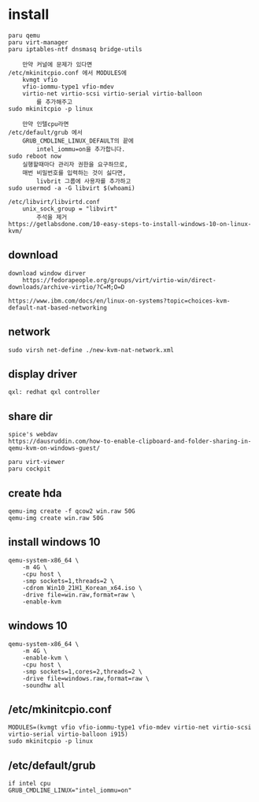 # install
    paru qemu
    paru virt-manager
    paru iptables-ntf dnsmasq bridge-utils

        만약 커널에 문제가 있다면
    /etc/mkinitcpio.conf 에서 MODULES에
        kvmgt vfio 
        vfio-iommu-type1 vfio-mdev 
        virtio-net virtio-scsi virtio-serial virtio-balloon 
            를 추가해주고 
    sudo mkinitcpio -p linux

        만약 인텔cpu라면
    /etc/default/grub 에서 
        GRUB_CMDLINE_LINUX_DEFAULT의 끝에 
            intel_iommu=on을 추가합니다.
    sudo reboot now
        실행할때마다 관리자 권한을 요구하므로, 
        매번 비밀번호를 입력하는 것이 싫다면,
            livbrit 그룹에 사용자를 추가하고
    sudo usermod -a -G libvirt $(whoami)

    /etc/libvirt/libvirtd.conf
        unix_sock_group = "libvirt" 
            주석을 제거
    https://getlabsdone.com/10-easy-steps-to-install-windows-10-on-linux-kvm/

## download
    download window dirver
        https://fedorapeople.org/groups/virt/virtio-win/direct-downloads/archive-virtio/?C=M;O=D

    https://www.ibm.com/docs/en/linux-on-systems?topic=choices-kvm-default-nat-based-networking

## network
    sudo virsh net-define ./new-kvm-nat-network.xml
## display driver
    qxl: redhat qxl controller
## share dir
    spice's webdav
    https://dausruddin.com/how-to-enable-clipboard-and-folder-sharing-in-qemu-kvm-on-windows-guest/

    paru virt-viewer
    paru cockpit

## create hda
    qemu-img create -f qcow2 win.raw 50G
    qemu-img create win.raw 50G
## install windows 10
    qemu-system-x86_64 \
        -m 4G \ 
        -cpu host \
        -smp sockets=1,threads=2 \
        -cdrom Win10_21H1_Korean_x64.iso \
        -drive file=win.raw,format=raw \
        -enable-kvm

## windows 10 
    qemu-system-x86_64 \
        -m 4G \
        -enable-kvm \
        -cpu host \
        -smp sockets=1,cores=2,threads=2 \
        -drive file=windows.raw,format=raw \
        -soundhw all

## /etc/mkinitcpio.conf
    MODULES=(kvmgt vfio vfio-iommu-type1 vfio-mdev virtio-net virtio-scsi virtio-serial virtio-balloon i915)
    sudo mkinitcpio -p linux
## /etc/default/grub
    if intel cpu
    GRUB_CMDLINE_LINUX="intel_iommu=on"
